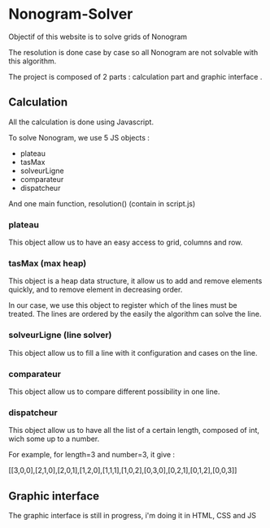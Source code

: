 # Nonogram-Solver
Objectif of this website is to solve grids of Nonogram

The resolution is done case by case so all Nonogram are not solvable with this algorithm.

The project is composed of 2 parts : calculation part and  graphic interface .

## Calculation

All the calculation is done using Javascript.

To solve Nonogram, we use 5 JS objects :
- plateau
- tasMax
- solveurLigne
- comparateur
- dispatcheur

And one main function, resolution() (contain in script.js)

### plateau

This object allow us to have an easy access to grid, columns and row.

### tasMax (max heap)

This object is a heap data structure, it allow us to add and remove elements quickly, and to remove element in decreasing order.

In our case, we use this object to register which of the lines must be treated.
The lines are ordered by the easily the algorithm can solve the line.

### solveurLigne (line solver)

This object allow us to fill a line with it configuration and cases on the line.

### comparateur

This object allow us to compare different possibility in one line.

### dispatcheur

This object allow us to have all the list of a certain length, composed of int, wich some up to a number.

For example, for length=3 and number=3, it give :

[[3,0,0],[2,1,0],[2,0,1],[1,2,0],[1,1,1],[1,0,2],[0,3,0],[0,2,1],[0,1,2],[0,0,3]]

## Graphic interface

The graphic interface is still in progress, i'm doing it in HTML, CSS and JS